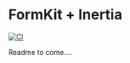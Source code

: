 # FormKit + Inertia

[![CI](https://github.com/formkit/inertia/actions/workflows/ci.yml/badge.svg)](https://github.com/formkit/inertia/actions/workflows/ci.yml)

Readme to come....
